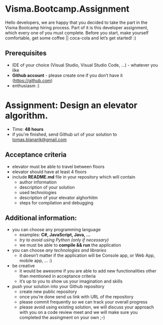 # Visma.Bootcamp.Assignment

Hello developers, we are happy that you decided to take the part in the Visma Bootcamp hiring process. Part of it is this developer assignment, which every one of you must complete. Before you start, make yourself comfortable, get some coffee || coca-cola and let’s get started! :) 

## Prerequisites
- IDE of your choice (Visual Studio, Visual Studio Code, ...) - whatever you like
- **Github account** - please create one if you don’t have it (https://github.com)
- enthusiasm :)

# Assignment: Design an elevator algorithm.
- Time: **48 hours**
- if you're finished, send Github url of your solution to tomas.blanarik@gmail.com

## Acceptance criteria
- elevator must be able to travel between floors
- elevator should have at least 4 floors
- include **README.md** file in your repository which will contain
    - author information  
    - description of your solution
    - used technologies
    - description of your elevator alghorhitm
    - steps for compilation and debugging

## Additional information:
- you can choose any programming language
    - examples: **C#, JavaScript, Java, ...**
    - *try to avoid using Python (only if necessary)*
    - we must be able to **compile && run** the application
- you can choose *any technologies and libraries*
    - it doesn’t matter if the application will be Console app, or Web App, mobile app, ... :)
- be creative 
    - it would be awesome if you are able to add new functionalities other than mentioned in acceptance criteria  
    - it’s up to you to show us your imagination and skills
- push your solution into your Github repository
    - create new public repository
    - once you’re done send us link with URL of the repository
    - please commit frequently so we can track your overall progress
    - please avoid using existing solution, we will discuss your approach with you on a code review meet and we will make sure you completed the assingment on your own ;-)

